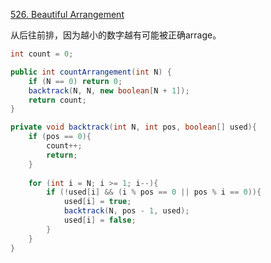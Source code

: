 [526. Beautiful Arrangement](https://leetcode.com/problems/beautiful-arrangement/)

从后往前排，因为越小的数字越有可能被正确arrage。

```java
int count = 0;

public int countArrangement(int N) {
    if (N == 0) return 0;
    backtrack(N, N, new boolean[N + 1]);
    return count;
}

private void backtrack(int N, int pos, boolean[] used){
    if (pos == 0){
        count++;
        return;
    }
    
    for (int i = N; i >= 1; i--){
        if (!used[i] && (i % pos == 0 || pos % i == 0)){
            used[i] = true;
            backtrack(N, pos - 1, used);
            used[i] = false;
        }
    }
}
```

